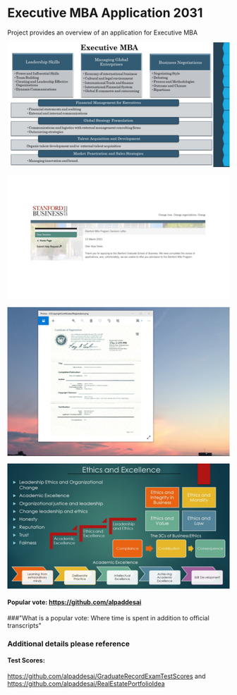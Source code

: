 # Executive MBA Application 2031

Project provides an overview of an application for Executive MBA

![image](ExecutiveMBA.jpg)

![image](StanfordBusinessSchool.jpg)

![image](USCopyrightCertificate.png)

![image](Ethics.jpg)

#### Popular vote: https://github.com/alpaddesai
###"What is a popular vote: Where time is spent in addition to official transcripts"

### Additional details please reference 
#### Test Scores: 
https://github.com/alpaddesai/GraduateRecordExamTestScores and https://github.com/alpaddesai/RealEstatePortfolioIdea
